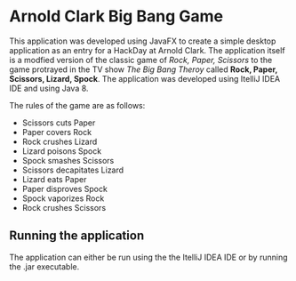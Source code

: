 # Arnold Clark Big Bang Game
This application was developed using JavaFX to create a simple desktop application as an entry for a HackDay at Arnold Clark. The application itself is a modfied version of the classic game of _Rock, Paper, Scissors_ to the game protrayed in the TV show _The Big Bang Theroy_ called **Rock, Paper, Scissors, Lizard, Spock**. The application was developed using ItelliJ IDEA IDE and using Java 8.

The rules of the game are as follows:
- Scissors cuts Paper
- Paper covers Rock
- Rock crushes Lizard
- Lizard poisons Spock
- Spock smashes Scissors
- Scissors decapitates Lizard
- Lizard eats Paper
- Paper disproves Spock
- Spock vaporizes Rock 
- Rock crushes Scissors 

## Running the application
The application can either be run using the the ItelliJ IDEA IDE or by running the .jar executable.
